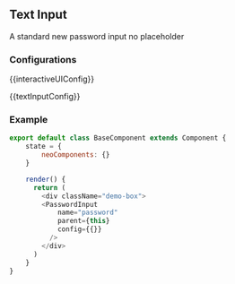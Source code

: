 ## Text Input

A standard new password input no placeholder

### Configurations

{{interactiveUIConfig}}

{{textInputConfig}}

### Example

```javascript
export default class BaseComponent extends Component {
    state = {
        neoComponents: {}
    }

    render() {
      return (
        <div className="demo-box">
        <PasswordInput
            name="password"
            parent={this}
            config={{}}
          />
        </div>
      )
    }
}
```
